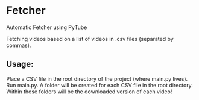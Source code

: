 # Fetcher
Automatic Fetcher using PyTube

Fetching videos based on a list of videos in .csv files (separated by commas).

## Usage:
Place a CSV file in the root directory of the project (where main.py lives).
Run main.py.
A folder will be created for each CSV file in the root directory.
Within those folders will be the downloaded version of each video!
